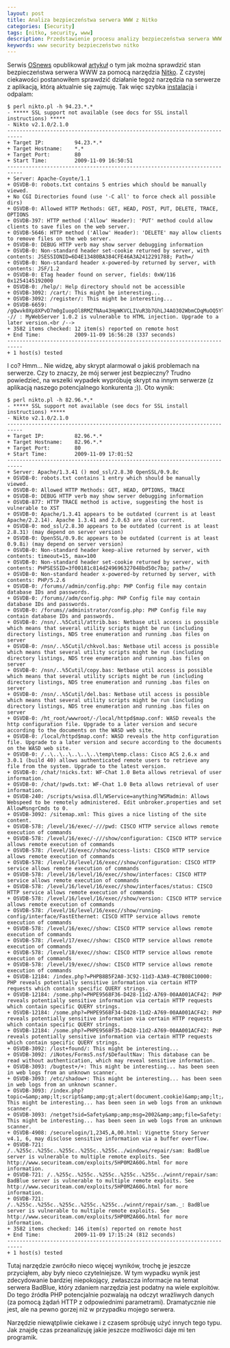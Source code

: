 ```yaml
---
layout: post
title: Analiza bezpieczeństwa serwera WWW z Nitko
categories: [Security]
tags: [nitko, security, www]
description: Przedstawienie procesu analizy bezpieczeństwa serwera WWW z wykorzystaniem narzędzia Nitko
keywords: www security bezpieczeństwo nitko
---
```

Serwis [OSnews](http://osnews.pl/) opublikował [artykuł](http://osnews.pl/jak-sprawdzic-czy-twoj-serwer-www-jest-bezpieczny-pojawil-sie-nikto-2-1-0/) o tym jak można sprawdzić stan bezpieczeństwa serwera WWW za pomocą narzędzia [Nitko](https://cirt.net/nikto2). Z czystej ciekawości postanowiłem sprawdzić działanie tegoż narzędzia na serwerze z aplikacją, którą aktualnie się zajmuję. Tak więc szybka [instalacja](http://cirt.net/nikto2-docs/installation.html) i odpalam:

    $ perl nikto.pl -h 94.23.*.*
    - ***** SSL support not available (see docs for SSL install instructions) *****
    - Nikto v2.1.0/2.1.0
    ---------------------------------------------------------------------------
    + Target IP:          94.23.*.*
    + Target Hostname:    *.*
    + Target Port:        80
    + Start Time:         2009-11-09 16:50:51
    ---------------------------------------------------------------------------
    + Server: Apache-Coyote/1.1
    + OSVDB-0: robots.txt contains 5 entries which should be manually viewed.
    + No CGI Directories found (use '-C all' to force check all possible dirs)
    + OSVDB-0: Allowed HTTP Methods: GET, HEAD, POST, PUT, DELETE, TRACE, OPTIONS
    + OSVDB-397: HTTP method ('Allow' Header): 'PUT' method could allow clients to save files on the web server.
    + OSVDB-5646: HTTP method ('Allow' Header): 'DELETE' may allow clients to remove files on the web server.
    + OSVDB-0: DEBUG HTTP verb may show server debugging information
    + OSVDB-0: Non-standard header set-cookie returned by server, with contents: JSESSIONID=6D4E13480BA384CFE46A3A2412291788; Path=/
    + OSVDB-0: Non-standard header x-powered-by returned by server, with contents: JSF/1.2
    + OSVDB-0: ETag header found on server, fields: 0xW/116 0x1254145192000
    + OSVDB-0: /help/: Help directory should not be accessible
    + OSVDB-3092: /cart/: This might be interesting...
    + OSVDB-3092: /register/: This might be interesting...
    + OSVDB-6659: /gQwvk0Xp8XPvD7m0gIuopOl8RMZfNAu43HpWKVCLIVuR3b7GhLJ4AO302WbmCDqMuOQ5YlrU5LvPoxT016P2wHpGTQgLrEiPTkbvUhnj10iqQ6pcUSrBC38YX8EihpZFYkuncPogNCNOXJdpdw10k7KNs2FV3aBxHtHrZRdQPxWcAAVRAWudV113oSKyg0VI6IBO8Nm96coH0vyBNHVLOaiqSPg4ZqfDEFACED<!--// : MyWebServer 1.0.2 is vulnerable to HTML injection. Upgrade to a later version.<br /-->
    + 3582 items checked: 12 item(s) reported on remote host
    + End Time:           2009-11-09 16:56:28 (337 seconds)
    ---------------------------------------------------------------------------
    + 1 host(s) tested

I co? Hmm... Nie widzę, aby skrypt alarmował o jakiś problemach na serwerze. Czy to znaczy, że mój serwer jest bezpieczny? Trudno powiedzieć, na wszelki wypadek wypróbuję skrypt na innym serwerze (z aplikacją naszego potencjalnego konkurenta ;)). Oto wynik:

    $ perl nikto.pl -h 82.96.*.*
    - ***** SSL support not available (see docs for SSL install instructions) *****
    - Nikto v2.1.0/2.1.0
    ---------------------------------------------------------------------------
    + Target IP:          82.96.*.*
    + Target Hostname:    82.96.*.*
    + Target Port:        80
    + Start Time:         2009-11-09 17:01:52
    ---------------------------------------------------------------------------
    + Server: Apache/1.3.41 () mod_ssl/2.8.30 OpenSSL/0.9.8c
    + OSVDB-0: robots.txt contains 1 entry which should be manually viewed.
    + OSVDB-0: Allowed HTTP Methods: GET, HEAD, OPTIONS, TRACE
    + OSVDB-0: DEBUG HTTP verb may show server debugging information
    + OSVDB-877: HTTP TRACE method is active, suggesting the host is vulnerable to XST
    + OSVDB-0: Apache/1.3.41 appears to be outdated (current is at least Apache/2.2.14). Apache 1.3.41 and 2.0.63 are also current.
    + OSVDB-0: mod_ssl/2.8.30 appears to be outdated (current is at least 2.8.31) (may depend on server version)
    + OSVDB-0: OpenSSL/0.9.8c appears to be outdated (current is at least 0.9.8i) (may depend on server version)
    + OSVDB-0: Non-standard header keep-alive returned by server, with contents: timeout=15, max=100
    + OSVDB-0: Non-standard header set-cookie returned by server, with contents: PHPSESSID=3f00181c814d249696327048bd50c7ba; path=/
    + OSVDB-0: Non-standard header x-powered-by returned by server, with contents: PHP/5.2.6
    + OSVDB-0: /forums//admin/config.php: PHP Config file may contain database IDs and passwords.
    + OSVDB-0: /forums//adm/config.php: PHP Config file may contain database IDs and passwords.
    + OSVDB-0: /forums//administrator/config.php: PHP Config file may contain database IDs and passwords.
    + OSVDB-0: /nsn/..%5Cutil/attrib.bas: Netbase util access is possible which means that several utility scripts might be run (including directory listings, NDS tree enumeration and running .bas files on server
    + OSVDB-0: /nsn/..%5Cutil/chkvol.bas: Netbase util access is possible which means that several utility scripts might be run (including directory listings, NDS tree enumeration and running .bas files on server
    + OSVDB-0: /nsn/..%5Cutil/copy.bas: Netbase util access is possible which means that several utility scripts might be run (including directory listings, NDS tree enumeration and running .bas files on server
    + OSVDB-0: /nsn/..%5Cutil/del.bas: Netbase util access is possible which means that several utility scripts might be run (including directory listings, NDS tree enumeration and running .bas files on server
    + OSVDB-0: /ht_root/wwwroot/-/local/httpd$map.conf: WASD reveals the http configuration file. Upgrade to a later version and secure according to the documents on the WASD web site.
    + OSVDB-0: /local/httpd$map.conf: WASD reveals the http configuration file. Upgrade to a later version and secure according to the documents on the WASD web site.
    + OSVDB-0: /..\..\..\..\..\..\temp\temp.class: Cisco ACS 2.6.x and 3.0.1 (build 40) allows authenticated remote users to retrieve any file from the system. Upgrade to the latest version.
    + OSVDB-0: /chat/!nicks.txt: WF-Chat 1.0 Beta allows retrieval of user information.
    + OSVDB-0: /chat/!pwds.txt: WF-Chat 1.0 Beta allows retrieval of user information.
    + OSVDB-240: /scripts/wsisa.dll/WService=anything?WSMadmin: Allows Webspeed to be remotely administered. Edit unbroker.properties and set AllowMsngrCmds to 0.
    + OSVDB-3092: /sitemap.xml: This gives a nice listing of the site content.
    + OSVDB-578: /level/16/exec/-///pwd: CISCO HTTP service allows remote execution of commands
    + OSVDB-578: /level/16/exec/-///show/configuration: CISCO HTTP service allows remote execution of commands
    + OSVDB-578: /level/16/exec//show/access-lists: CISCO HTTP service allows remote execution of commands
    + OSVDB-578: /level/16/level/16/exec//show/configuration: CISCO HTTP service allows remote execution of commands
    + OSVDB-578: /level/16/level/16/exec//show/interfaces: CISCO HTTP service allows remote execution of commands
    + OSVDB-578: /level/16/level/16/exec//show/interfaces/status: CISCO HTTP service allows remote execution of commands
    + OSVDB-578: /level/16/level/16/exec//show/version: CISCO HTTP service allows remote execution of commands
    + OSVDB-578: /level/16/level/16/exec//show/running-config/interface/FastEthernet: CISCO HTTP service allows remote execution of commands
    + OSVDB-578: /level/16/exec//show: CISCO HTTP service allows remote execution of commands
    + OSVDB-578: /level/17/exec//show: CISCO HTTP service allows remote execution of commands
    + OSVDB-578: /level/18/exec//show: CISCO HTTP service allows remote execution of commands
    + OSVDB-578: /level/19/exec//show: CISCO HTTP service allows remote execution of commands
    + OSVDB-12184: /index.php?=PHPB8B5F2A0-3C92-11d3-A3A9-4C7B08C10000: PHP reveals potentially sensitive information via certain HTTP requests which contain specific QUERY strings.
    + OSVDB-12184: /some.php?=PHPE9568F36-D428-11d2-A769-00AA001ACF42: PHP reveals potentially sensitive information via certain HTTP requests which contain specific QUERY strings.
    + OSVDB-12184: /some.php?=PHPE9568F34-D428-11d2-A769-00AA001ACF42: PHP reveals potentially sensitive information via certain HTTP requests which contain specific QUERY strings.
    + OSVDB-12184: /some.php?=PHPE9568F35-D428-11d2-A769-00AA001ACF42: PHP reveals potentially sensitive information via certain HTTP requests which contain specific QUERY strings.
    + OSVDB-3092: /lost+found/: This might be interesting...
    + OSVDB-3092: /iNotes/Forms5.nsf/$DefaultNav: This database can be read without authentication, which may reveal sensitive information.
    + OSVDB-3093: /bugtest+/+: This might be interesting... has been seen in web logs from an unknown scanner.
    + OSVDB-3093: /etc/shadow+: This might be interesting... has been seen in web logs from an unknown scanner.
    + OSVDB-3093: /index.php?topic=&amp;amp;lt;script&amp;amp;gt;alert(document.cookie)&amp;amp;lt;/script&amp;amp;gt;%20: This might be interesting... has been seen in web logs from an unknown scanner.
    + OSVDB-3093: /netget?sid=Safety&amp;amp;msg=2002&amp;amp;file=Safety: This might be interesting... has been seen in web logs from an unknown scanner.
    + OSVDB-4908: /securelogin/1,2345,A,00.html: Vignette Story Server v4.1, 6, may disclose sensitive information via a buffer overflow.
    + OSVDB-721: /..%255c..%255c..%255c..%255c..%255c../windows/repair/sam: BadBlue server is vulnerable to multiple remote exploits. See http://www.securiteam.com/exploits/5HP0M2A60G.html for more information.
    + OSVDB-721: /..%255c..%255c..%255c..%255c..%255c../winnt/repair/sam: BadBlue server is vulnerable to multiple remote exploits. See http://www.securiteam.com/exploits/5HP0M2A60G.html for more information.
    + OSVDB-721: /..%255c..%255c..%255c..%255c..%255c../winnt/repair/sam._: BadBlue server is vulnerable to multiple remote exploits. See http://www.securiteam.com/exploits/5HP0M2A60G.html for more information.
    + 3582 items checked: 146 item(s) reported on remote host
    + End Time:           2009-11-09 17:15:24 (812 seconds)
    ---------------------------------------------------------------------------
    + 1 host(s) tested
    
Tutaj narzędzie zwróciło nieco więcej wyników, trochę je jeszcze przyciąłem, aby były nieco czytelniejsze. W tym wypadku wynik jest zdecydowanie bardziej niepokojący, zwłaszcza informacje na temat serwera BadBlue, który zdaniem narzędzia jest podatny na wiele exploitów. Do tego źródła PHP potencjalnie pozwalają na odczyt wrażliwych danych (za pomocą żądań HTTP z odpowiednimi parametrami). Dramatycznie nie jest, ale na pewno gorzej niż w przypadku mojego serwera.

Narzędzie niewątpliwie ciekawe i z czasem spróbuję użyć innych tego typu. Jak znajdę czas przeanalizuję jakie jeszcze możliwości daje mi ten programik.